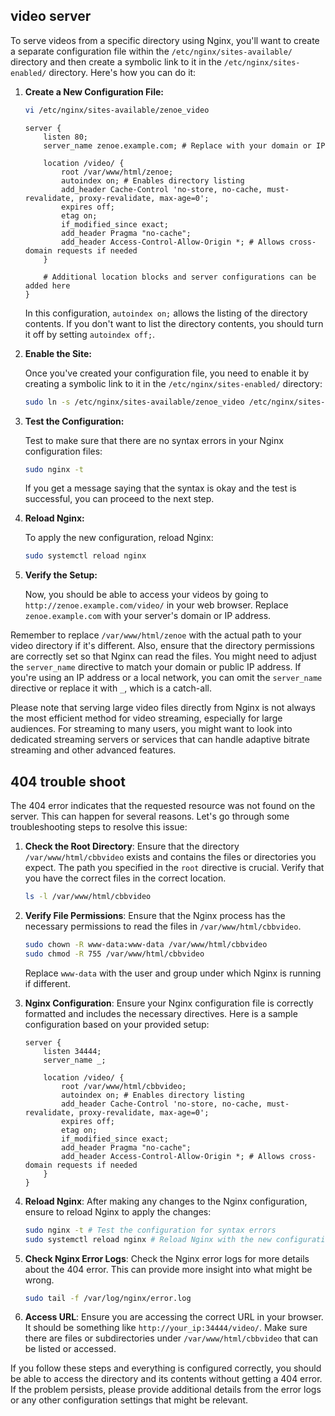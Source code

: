 ## video server
To serve videos from a specific directory using Nginx, you'll want to create a separate configuration file within the `/etc/nginx/sites-available/` directory and then create a symbolic link to it in the `/etc/nginx/sites-enabled/` directory. Here's how you can do it:

1. **Create a New Configuration File:**
   ```bash
   vi /etc/nginx/sites-available/zenoe_video
   ```
   ```nginx
   server {
       listen 80;
       server_name zenoe.example.com; # Replace with your domain or IP

       location /video/ {
           root /var/www/html/zenoe;
           autoindex on; # Enables directory listing
           add_header Cache-Control 'no-store, no-cache, must-revalidate, proxy-revalidate, max-age=0';
           expires off;
           etag on;
           if_modified_since exact;
           add_header Pragma "no-cache";
           add_header Access-Control-Allow-Origin *; # Allows cross-domain requests if needed
       }

       # Additional location blocks and server configurations can be added here
   }
   ```

   In this configuration, `autoindex on;` allows the listing of the directory contents. If you don't want to list the directory contents, you should turn it off by setting `autoindex off;`.

2. **Enable the Site:**

   Once you've created your configuration file, you need to enable it by creating a symbolic link to it in the `/etc/nginx/sites-enabled/` directory:

   ```bash
   sudo ln -s /etc/nginx/sites-available/zenoe_video /etc/nginx/sites-enabled/
   ```

3. **Test the Configuration:**

   Test to make sure that there are no syntax errors in your Nginx configuration files:

   ```bash
   sudo nginx -t
   ```

   If you get a message saying that the syntax is okay and the test is successful, you can proceed to the next step.

4. **Reload Nginx:**

   To apply the new configuration, reload Nginx:

   ```bash
   sudo systemctl reload nginx
   ```

5. **Verify the Setup:**

   Now, you should be able to access your videos by going to `http://zenoe.example.com/video/` in your web browser. Replace `zenoe.example.com` with your server's domain or IP address.

Remember to replace `/var/www/html/zenoe` with the actual path to your video directory if it's different. Also, ensure that the directory permissions are correctly set so that Nginx can read the files. You might need to adjust the `server_name` directive to match your domain or public IP address. If you're using an IP address or a local network, you can omit the `server_name` directive or replace it with `_`, which is a catch-all.

Please note that serving large video files directly from Nginx is not always the most efficient method for video streaming, especially for large audiences. For streaming to many users, you might want to look into dedicated streaming servers or services that can handle adaptive bitrate streaming and other advanced features.
## 404 trouble shoot
The 404 error indicates that the requested resource was not found on the server. This can happen for several reasons. Let's go through some troubleshooting steps to resolve this issue:

1. **Check the Root Directory**:
   Ensure that the directory `/var/www/html/cbbvideo` exists and contains the files or directories you expect. The path you specified in the `root` directive is crucial. Verify that you have the correct files in the correct location.

   ```bash
   ls -l /var/www/html/cbbvideo
   ```

2. **Verify File Permissions**:
   Ensure that the Nginx process has the necessary permissions to read the files in `/var/www/html/cbbvideo`.

   ```bash
   sudo chown -R www-data:www-data /var/www/html/cbbvideo
   sudo chmod -R 755 /var/www/html/cbbvideo
   ```

   Replace `www-data` with the user and group under which Nginx is running if different.

3. **Nginx Configuration**:
   Ensure your Nginx configuration file is correctly formatted and includes the necessary directives. Here is a sample configuration based on your provided setup:

   ```nginx
   server {
       listen 34444;
       server_name _;

       location /video/ {
           root /var/www/html/cbbvideo;
           autoindex on; # Enables directory listing
           add_header Cache-Control 'no-store, no-cache, must-revalidate, proxy-revalidate, max-age=0';
           expires off;
           etag on;
           if_modified_since exact;
           add_header Pragma "no-cache";
           add_header Access-Control-Allow-Origin *; # Allows cross-domain requests if needed
       }
   }
   ```

4. **Reload Nginx**:
   After making any changes to the Nginx configuration, ensure to reload Nginx to apply the changes:

   ```bash
   sudo nginx -t # Test the configuration for syntax errors
   sudo systemctl reload nginx # Reload Nginx with the new configuration
   ```

5. **Check Nginx Error Logs**:
   Check the Nginx error logs for more details about the 404 error. This can provide more insight into what might be wrong.

   ```bash
   sudo tail -f /var/log/nginx/error.log
   ```

6. **Access URL**:
   Ensure you are accessing the correct URL in your browser. It should be something like `http://your_ip:34444/video/`. Make sure there are files or subdirectories under `/var/www/html/cbbvideo` that can be listed or accessed.

If you follow these steps and everything is configured correctly, you should be able to access the directory and its contents without getting a 404 error. If the problem persists, please provide additional details from the error logs or any other configuration settings that might be relevant.


